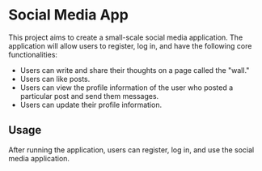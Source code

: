 # Social Media App

This project aims to create a small-scale social media application. The application will allow users to register, log in, and have the following core functionalities:

- Users can write and share their thoughts on a page called the "wall."
- Users can like posts.
- Users can view the profile information of the user who posted a particular post and send them messages.
- Users can update their profile information.

## Usage

After running the application, users can register, log in, and use the social media application.
